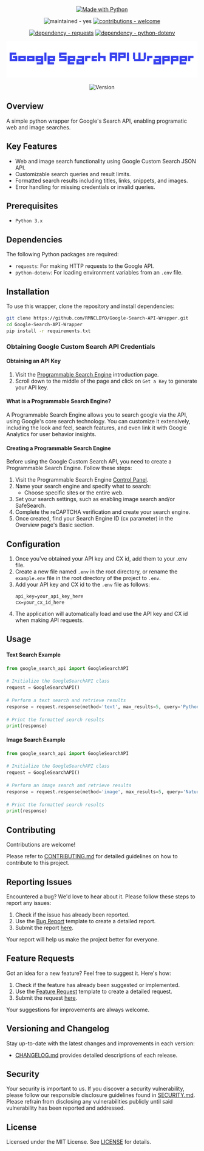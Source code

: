 <p align="center">
    <a href="https://python.org" title="Go to Python homepage"><img src="https://img.shields.io/badge/Python-&gt;=3.x-blue?logo=python&amp;logoColor=white" alt="Made with Python"></a>
</p>

<p align="center">
    <img src="https://img.shields.io/badge/maintained-yes-2ea44f" alt="maintained - yes">
    <a href="/CONTRIBUTING.md" title="Go to contributions doc"><img src="https://img.shields.io/badge/contributions-welcome-2ea44f" alt="contributions - welcome"></a>
</p>

<p align="center">
    <a href="https://pypi.org/project/requests"><img src="https://img.shields.io/badge/dependency-requests-critical" alt="dependency - requests"></a>
    <a href="https://pypi.org/project/python-dotenv"><img src="https://img.shields.io/badge/dependency-python--dotenv-critical" alt="dependency - python-dotenv"></a>
</p>

<p align="center">
    <img width="700" src="https://raw.githubusercontent.com/RMNCLDYO/Google-Search-API-Wrapper/main/.github/logo.png">
</p>

<p align="center">
    <img src="https://img.shields.io/badge/dynamic/json?label=Google+Search+API+Wrapper&query=version&url=https%3A%2F%2Fraw.githubusercontent.com%2FRMNCLDYO%2FGoogle-Search-API-Wrapper%2Fmain%2F.github%2Fversion.json" alt="Version">
</p>

## Overview
A simple python wrapper for Google's Search API, enabling programatic web and image searches.

## Key Features
- Web and image search functionality using Google Custom Search JSON API.
- Customizable search queries and result limits.
- Formatted search results including titles, links, snippets, and images.
- Error handling for missing credentials or invalid queries.

## Prerequisites
- `Python 3.x`

## Dependencies
The following Python packages are required:
- `requests`: For making HTTP requests to the Google API.
- `python-dotenv`: For loading environment variables from an `.env` file.

## Installation
To use this wrapper, clone the repository and install dependencies:
```bash
git clone https://github.com/RMNCLDYO/Google-Search-API-Wrapper.git
cd Google-Search-API-Wrapper
pip install -r requirements.txt
```

### Obtaining Google Custom Search API Credentials

#### Obtaining an API Key
1. Visit the [Programmable Search Engine](https://developers.google.com/custom-search/v1/introduction) introduction page.
2. Scroll down to the middle of the page and click on `Get a Key` to generate your API key.

#### What is a Programmable Search Engine?
A Programmable Search Engine allows you to search google via the API, using Google's core search technology. You can customize it extensively, including the look and feel, search features, and even link it with Google Analytics for user behavior insights.

#### Creating a Programmable Search Engine
Before using the Google Custom Search API, you need to create a Programmable Search Engine. Follow these steps:

1. Visit the Programmable Search Engine [Control Panel](https://programmablesearchengine.google.com/controlpanel/all).
2. Name your search engine and specify what to search:
   - Choose specific sites or the entire web.
3. Set your search settings, such as enabling image search and/or SafeSearch.
4. Complete the reCAPTCHA verification and create your search engine.
5. Once created, find your Search Engine ID (cx parameter) in the Overview page's Basic section.

## Configuration
1. Once you've obtained your API key and CX id, add them to your .env file.
2. Create a new file named `.env` in the root directory, or rename the `example.env` file in the root directory of the project to `.env`.
3. Add your API key and CX id to the `.env` file as follows:
   ```
   api_key=your_api_key_here
   cx=your_cx_id_here
   ```
4. The application will automatically load and use the API key and CX id when making API requests.

## Usage

#### Text Search Example

```python
from google_search_api import GoogleSearchAPI

# Initialize the GoogleSearchAPI class
request = GoogleSearchAPI()

# Perform a text search and retrieve results
response = request.response(method='text', max_results=5, query='Python')

# Print the formatted search results
print(response)
```

#### Image Search Example

```python
from google_search_api import GoogleSearchAPI

# Initialize the GoogleSearchAPI class
request = GoogleSearchAPI()

# Perform an image search and retrieve results
response = request.response(method='image', max_results=5, query='Nature')

# Print the formatted search results
print(response)
```

## Contributing
Contributions are welcome!

Please refer to [CONTRIBUTING.md](.github/CONTRIBUTING.md) for detailed guidelines on how to contribute to this project.

## Reporting Issues
Encountered a bug? We'd love to hear about it. Please follow these steps to report any issues:

1. Check if the issue has already been reported.
2. Use the [Bug Report](.github/ISSUE_TEMPLATE/bug_report.md) template to create a detailed report.
3. Submit the report [here](https://github.com/RMNCLDYO/Google-Search-API-Wrapper/issues).

Your report will help us make the project better for everyone.

## Feature Requests
Got an idea for a new feature? Feel free to suggest it. Here's how:

1. Check if the feature has already been suggested or implemented.
2. Use the [Feature Request](.github/ISSUE_TEMPLATE/feature_request.md) template to create a detailed request.
3. Submit the request [here](https://github.com/RMNCLDYO/Google-Search-API-Wrapper/issues).

Your suggestions for improvements are always welcome.

## Versioning and Changelog
Stay up-to-date with the latest changes and improvements in each version:

- [CHANGELOG.md](.github/CHANGELOG.md) provides detailed descriptions of each release.

## Security
Your security is important to us. If you discover a security vulnerability, please follow our responsible disclosure guidelines found in [SECURITY.md](.github/SECURITY.md). Please refrain from disclosing any vulnerabilities publicly until said vulnerability has been reported and addressed.

## License
Licensed under the MIT License. See [LICENSE](LICENSE) for details.
